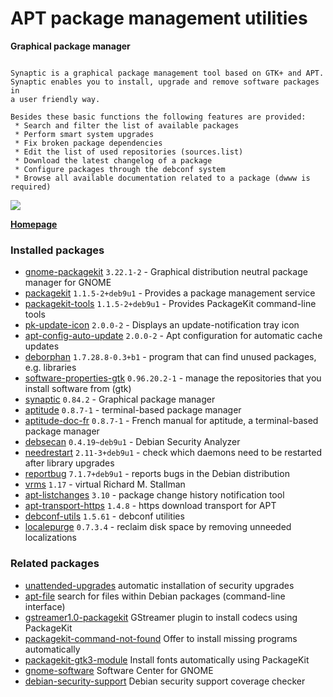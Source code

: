 # APT package management utilities

__Graphical package manager__

```

Synaptic is a graphical package management tool based on GTK+ and APT.
Synaptic enables you to install, upgrade and remove software packages in
a user friendly way.

Besides these basic functions the following features are provided:
 * Search and filter the list of available packages
 * Perform smart system upgrades
 * Fix broken package dependencies
 * Edit the list of used repositories (sources.list)
 * Download the latest changelog of a package
 * Configure packages through the debconf system
 * Browse all available documentation related to a package (dwww is required)

```

[![](https://screenshots.debian.net/thumbnail-with-version/synaptic/9001)](https://screenshots.debian.net/screenshot-with-version/synaptic/9001)



**[Homepage](http://www.nongnu.org/synaptic/)**

### Installed packages

* [gnome-packagekit](https://packages.debian.org/stretch/gnome-packagekit) `3.22.1-2` - Graphical distribution neutral package manager for GNOME
* [packagekit](https://packages.debian.org/stretch/packagekit) `1.1.5-2+deb9u1` - Provides a package management service
* [packagekit-tools](https://packages.debian.org/stretch/packagekit-tools) `1.1.5-2+deb9u1` - Provides PackageKit command-line tools
* [pk-update-icon](https://packages.debian.org/stretch/pk-update-icon) `2.0.0-2` - Displays an update-notification tray icon
* [apt-config-auto-update](https://packages.debian.org/stretch/apt-config-auto-update) `2.0.0-2` - Apt configuration for automatic cache updates
* [deborphan](https://packages.debian.org/stretch/deborphan) `1.7.28.8-0.3+b1` - program that can find unused packages, e.g. libraries
* [software-properties-gtk](https://packages.debian.org/stretch/software-properties-gtk) `0.96.20.2-1` - manage the repositories that you install software from (gtk)
* [synaptic](https://packages.debian.org/stretch/synaptic) `0.84.2` - Graphical package manager
* [aptitude](https://packages.debian.org/stretch/aptitude) `0.8.7-1` - terminal-based package manager
* [aptitude-doc-fr](https://packages.debian.org/stretch/aptitude-doc-fr) `0.8.7-1` - French manual for aptitude, a terminal-based package manager
* [debsecan](https://packages.debian.org/stretch/debsecan) `0.4.19~deb9u1` - Debian Security Analyzer
* [needrestart](https://packages.debian.org/stretch/needrestart) `2.11-3+deb9u1` - check which daemons need to be restarted after library upgrades
* [reportbug](https://packages.debian.org/stretch/reportbug) `7.1.7+deb9u1` - reports bugs in the Debian distribution
* [vrms](https://packages.debian.org/stretch/vrms) `1.17` - virtual Richard M. Stallman
* [apt-listchanges](https://packages.debian.org/stretch/apt-listchanges) `3.10` - package change history notification tool
* [apt-transport-https](https://packages.debian.org/stretch/apt-transport-https) `1.4.8` - https download transport for APT
* [debconf-utils](https://packages.debian.org/stretch/debconf-utils) `1.5.61` - debconf utilities
* [localepurge](https://packages.debian.org/stretch/localepurge) `0.7.3.4` - reclaim disk space by removing unneeded localizations

### Related packages

 * [unattended-upgrades](https://packages.debian.org/stretch/unattended-upgrades) automatic installation of security upgrades
 * [apt-file](https://packages.debian.org/stretch/apt-file) search for files within Debian packages (command-line interface)
 * [gstreamer1.0-packagekit](https://packages.debian.org/stretch/gstreamer1.0-packagekit) GStreamer plugin to install codecs using PackageKit
 * [packagekit-command-not-found](https://packages.debian.org/stretch/packagekit-command-not-found) Offer to install missing programs automatically
 * [packagekit-gtk3-module](https://packages.debian.org/stretch/packagekit-gtk3-module) Install fonts automatically using PackageKit
 * [gnome-software](https://packages.debian.org/stretch/gnome-software) Software Center for GNOME
 * [debian-security-support](https://packages.debian.org/stretch/debian-security-support) Debian security support coverage checker
